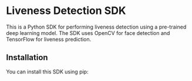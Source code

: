 # Liveness Detection SDK

This is a Python SDK for performing liveness detection using a pre-trained deep learning model. The SDK uses OpenCV for face detection and TensorFlow for liveness prediction.

## Installation

You can install this SDK using pip:

